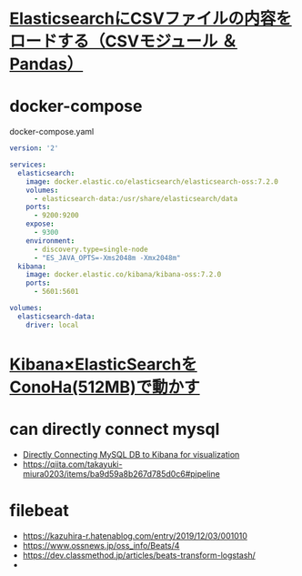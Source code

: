 
# [ElasticsearchにCSVファイルの内容をロードする（CSVモジュール ＆ Pandas）](https://kazuhira-r.hatenablog.com/entry/2020/01/01/012853)

# docker-compose
docker-compose.yaml 
```yaml
version: '2'

services:
  elasticsearch:
    image: docker.elastic.co/elasticsearch/elasticsearch-oss:7.2.0
    volumes:
      - elasticsearch-data:/usr/share/elasticsearch/data
    ports:
      - 9200:9200
    expose:
      - 9300
    environment:
      - discovery.type=single-node
      - "ES_JAVA_OPTS=-Xms2048m -Xmx2048m"
  kibana:
    image: docker.elastic.co/kibana/kibana-oss:7.2.0
    ports:
      - 5601:5601

volumes:
  elasticsearch-data:
    driver: local
```

# [Kibana×ElasticSearchをConoHa(512MB)で動かす](https://country-dev.hatenablog.com/entry/2017/09/25/000759)

# can directly connect mysql
- [Directly Connecting MySQL DB to Kibana for visualization](https://discuss.elastic.co/t/directly-connecting-mysql-db-to-kibana-for-visualization/239982)
- https://qiita.com/takayuki-miura0203/items/ba9d59a8b267d785d0c6#pipeline

# filebeat
- https://kazuhira-r.hatenablog.com/entry/2019/12/03/001010
- https://www.ossnews.jp/oss_info/Beats/4
- https://dev.classmethod.jp/articles/beats-transform-logstash/
- 
<!--stackedit_data:
eyJoaXN0b3J5IjpbLTgwMDE0MzA2OCwtMTU0NDMyNDE1OF19
-->